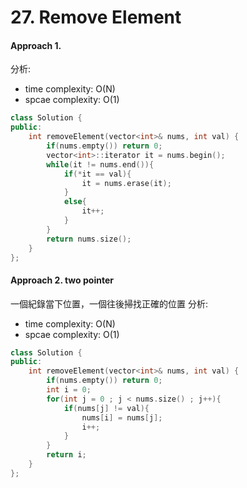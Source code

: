 # 27. Remove Element
#### Approach 1.
分析:
- time complexity: O(N)
- spcae complexity: O(1)
```c++
class Solution {
public:
    int removeElement(vector<int>& nums, int val) {
        if(nums.empty()) return 0;
        vector<int>::iterator it = nums.begin();
        while(it != nums.end()){
            if(*it == val){
                it = nums.erase(it);
            }   
            else{
                it++;
            }
        }
        return nums.size();
    }
};
```

#### Approach 2. two pointer
一個紀錄當下位置，一個往後掃找正確的位置
分析:
- time complexity: O(N)
- spcae complexity: O(1)
```c++
class Solution {
public:
    int removeElement(vector<int>& nums, int val) {
        if(nums.empty()) return 0;
        int i = 0;
        for(int j = 0 ; j < nums.size() ; j++){
            if(nums[j] != val){
                nums[i] = nums[j];
                i++;
            }
        }
        return i;
    }
};
```
